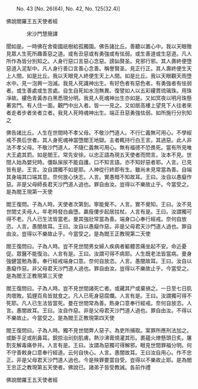 ﻿　　No. 43 [No. 26(64), No. 42, No. 125(32.4)]

佛說閻羅王五天使者經

　　　　宋沙門慧簡譯


聞如是。一時佛在舍衛國祇樹給孤獨園。佛告諸比丘。善聽以置心中。我以天眼徹見眾人生死所趣善惡之道。或有丑惡或有勇強或有怯弱。或生善道或生惡道。凡人所作為皆分別知之。人身行惡口言惡心念惡。謗訕賢圣。見邪行邪。其人壽終便墮惡道入泥犁中。凡人身行善口言善心念善。稱譽賢圣。見正行正。其人壽終便生天上人間。如是比丘。我以天眼見人終便生天上人間。如是比丘。我以天眼觀天雨墮水中。見一泡興一泡滅。我見人死識神出生。有好色者有惡色者。有勇強者有怯弱者。或生善處或生苦處。自生自死如水泡無異。復譬如人以五彩縷貫琉璃珠。用珠凈故。縷色青黃赤白黑悉現分明。我見人死魂神出生亦如是。又如冥夜以明月珠懸著宮門。有人住一面。觀門中出入者。皆一一見之。又如居高樓上望見下人往者來者走者步者坐者立者。我見人死時魂神出生。端正丑惡勇強怯弱。如所施行分別知之

佛告諸比丘。人生在世間時不孝父母。不敬沙門道人。不行仁義無可用心。不學經戒不畏后世者。其人身死魂神當墮閻王地獄。主者輒持行白王言。其過惡。此人非法不孝父母。不敬沙門道人。不隨仁義無可用心。無有福德不恐畏死。當有所見唯大王處其罰。如是閻王。常先安徐。以忠正語為現五天使者而問言。汝本不見。世間人始為嬰兒時。僵臥屎尿不能自護。口不知言語。亦不知好惡者耶。人言。已見皆有是。王言。汝自謂獨不如是耶。人神從行終即有生。雖尚未見常當為善。自端其身端其口端其意。奈何放心快志。人言。實愚暗不知故耳。王曰。汝自以愚癡作惡。非是父母師長君天沙門道人過也。罪自由汝。豈得以不樂故止乎。今當受之。是為閻王現第一天使

閻王復問。子為人時。天使者次第到。寧能覺不。人言。實不覺知。王曰。汝不見世間丈夫母人。年老時發白齒墮。羸瘦僂步起居拄杖。人言有是。王曰。汝謂獨可得不老。凡人已生法皆當老。曼其強壯常當為善。端身口心奉行經戒。奈何自放恣。人言。愚闇故耳。王曰。汝自以愚癡作惡。非是父母君天沙門道人過也。罪自由汝。豈得以不樂故止乎。今當受之。是為閻王正教現第二天使

閻王復問曰。子為人時。豈不見世間男女婦人疾病者軀體苦痛坐起不安。命近憂促。眾醫不能復治。人言有是。王曰。汝謂可得不病耶。人生既老法皆當病。曼身強健當勉為善。奉行經戒端身口意。奈何自放恣。人言。愚闇故耳。王曰。汝自以愚癡作惡。非父母君天沙門道人過也。罪自由汝。豈得以不樂故止乎。今當受之。是為閻王正教現第三天使

閻王復問曰。子為人時。豈不見世間諸死亡者。或藏其尸或棄損之。一日至七日肌肉壞敗。狐貍百鳥皆就食之。凡人已死身惡腐爛。人言有是。王曰。汝謂獨可得不死耶。凡人已生法皆當死。曼在世間常為善。飭身口意奉行經戒。奈何自放恣。人言。愚闇故耳。王曰。汝自作惡。非是父母君天沙門道人過也。罪自由汝。不得以不樂故止。今當受之。是為閻王正教現第四天使

閻王復問曰。子為人時。獨不見世間弊人惡子。為吏所捕取。案罪所應刑法加之。或斷手足或削鼻耳。銳掠治刓刻肌膚。熱沙沸膏燒灌其形。裹蘊火燎懸頭日炙。屠割支解毒痛參并。人言有是。王曰。汝謂為惡獨可得解邪。眼見世間罪福分明。何不守善敕身口意奉行經道。云何自快心。人言。愚闇故耳。王曰汝自用心。作不忠正。非是父母君天沙門道人過也。今是殃罪要當自受。豈得以不樂故止耶。是為閻王忠正之教現第五天使者。佛說已。諸弟子皆受教誡。各前作禮

佛說閻羅王五天使者經
